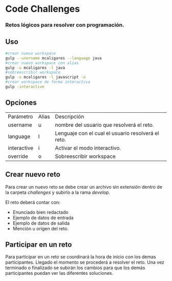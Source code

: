 # Code Challenges
### Retos lógicos para resolver con programación.

## Uso
```bash
#crear nuevo workspace
gulp --username mcaligares --language java
#crear nuevo workspace con alias
gulp -u mcaligares -l java
#sobreescribir workspace
gulp -u mcaligares -l javascript -o
#crear workspace de forma interactiva
gulp -interactive
```
## Opciones
<table>
    <tr>
        <td>Parámetro</td>
        <td>Alias</td>
        <td>Descripción</td>
    </tr>
    <tr>
        <td>username</td>
        <td>u</td>
        <td>nombre del usuario que resolverá el reto.</td>
    </tr>
    <tr>
        <td>language</td>
        <td>l</td>
        <td>Lenguaje con el cual el usuario resolverá el reto.</td>
    </tr>
    <tr>
        <td>interactive</td>
        <td>i</td>
        <td>Activar el modo interactivo.</td>
    </tr>
    <tr>
        <td>override</td>
        <td>o</td>
        <td>Sobreescribir workspace</td>
    </tr>
</table>

## Crear nuevo reto
Para crear un nuevo reto se debe crear un archivo sin extensión dentro de la carpeta _challenges_ y subirlo a la rama _develop_.

El reto deberá contar con:
- Enunciado bien redactado
- Ejemplo de datos de entrada
- Ejemplo de datos de salida
- Mención u origen del reto.

## Participar en un reto
Para participar en un reto se coordinará la hora de inicio con los demas participantes. Llegado el momento se procederá a resolver el reto. Una vez terminado o finalizado se subirán los cambios para que los demás participantes puedan ver las diferentes soluciones.
